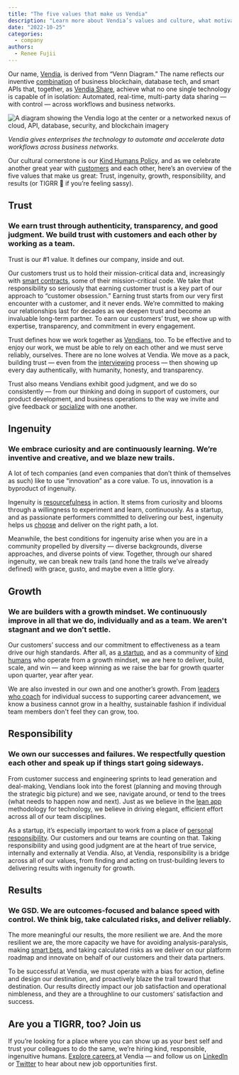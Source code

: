 ```yaml
---
title: "The five values that make us Vendia"
description: "Learn more about Vendia’s values and culture, what motivates us, and how we show up every day for our customers and each other in this post from Head of Talent, Renee Fujii."
date: "2022-10-25"
categories:
  - company
authors:
  - Renee Fujii 
---
```


Our name, [Vendia](https://www.vendia.com/blog/welcome-to-vendia), is derived from “Venn Diagram.” The name reflects our inventive [combination](https://www.vendia.com/blog/venn-diagramming-vendia-share) of business blockchain, database tech, and smart APIs that, together, as [Vendia Share](https://vendia.com/product), achieve what no one single technology is capable of in isolation: Automated, real-time, multi-party data sharing — with control — across workflows and business networks.


![A diagram showing the Vendia logo at the center or a networked nexus of cloud, API, database, security, and blockchain imagery](https://user-images.githubusercontent.com/107442245/198142583-7df66b47-19d7-404f-a78e-8b0443f57804.png)


_Vendia gives enterprises the technology to automate and accelerate data workflows across business networks._

Our cultural cornerstone is our [Kind Humans Policy](https://www.vendia.com/kind-humans), and as we celebrate another great year with [customers](https://www.vendia.com/industry) and each other, here’s an overview of the five values that make us great: Trust, ingenuity, growth, responsibility, and results (or TIGRR 🐯 if you’re feeling sassy).


## Trust


### We earn trust through authenticity, transparency, and good judgment. We build trust with customers and each other by working as a team. 

Trust is our #1 value. It defines our company, inside and out. 

Our customers trust us to hold their mission-critical data and, increasingly with [smart contracts](https://www.vendia.com/blog/smart-contract-feature-example), some of their mission-critical code. We take that responsibility so seriously that earning customer trust is a key part of our approach to “customer obsession.” Earning trust starts from our very first encounter with a customer, and it never ends. We’re committed to making our relationships last for decades as we deepen trust and become an invaluable long-term partner. To earn our customers’ trust, we show up with expertise, transparency, and commitment in every engagement.

Trust defines how we work together as [Vendians](https://www.linkedin.com/company/vendiahq/people/), too. To be effective and to enjoy our work, we must be able to rely on each other and we must serve reliably, ourselves. There are no lone wolves at Vendia. We move as a pack, building trust — even from  the [interviewing](https://www.vendia.com/blog/how-to-recruit-kind-humans) process — then showing up every day authentically, with humanity, honesty, and transparency. 

Trust also means Vendians exhibit good judgment, and we do so consistently — from our thinking and doing in support of customers, our product development, and business operations to the way we invite and give feedback or [socialize](https://twitter.com/VendiaHQ/status/1545510677669810176) with one another.

 


## Ingenuity


### We embrace curiosity and are continuously learning. We’re inventive and creative, and we blaze new trails.

A lot of tech companies (and even companies that don’t think of themselves as such) like to use “innovation” as a core value. To us, innovation is a byproduct of ingenuity. 

Ingenuity is [resourcefulness](https://www.vendia.com/blog/top-10-data-modeling-techniques) in action. It stems from curiosity and blooms through a willingness to experiment and learn, continuously. As a startup, and as passionate performers committed to delivering our best, ingenuity helps us [choose](https://www.vendia.com/blog/why-we-combined-graphql-and-a-serverless-distributed-ledger) and deliver on the right path, a lot. 

Meanwhile, the best conditions for ingenuity arise when you are in a community propelled by diversity — diverse backgrounds, diverse approaches, and diverse points of view. Together, through our shared ingenuity, we can break new trails (and hone the trails we’ve already defined) with grace, gusto, and maybe even a little glory.


## Growth


### We are builders with a growth mindset. We continuously improve in all that we do, individually and as a team. We aren't stagnant and we don’t settle. 

Our customers’ success and our commitment to effectiveness as a team drive our high standards. After all, as [a startup](https://www.vendia.com/blog/vendia-announces-series-b), and as a community of [kind humans](https://www.vendia.com/kind-humans) who operate from a growth mindset, we are here to deliver, build, scale, and win — and keep winning as we raise the bar for growth quarter upon quarter, year after year.

We are also invested in our own and one another’s growth. From [leaders who coach](https://www.vendia.com/blog/leadership-practices-of-an-ultramarathoner) for individual success to supporting career advancement, we know a business cannot grow in a healthy, sustainable fashion if individual team members don't feel they can grow, too.


## Responsibility


### We own our successes and failures. We respectfully question each other and speak up if things start going sideways.

From customer success and engineering sprints to lead generation and deal-making, Vendians look into the forest (planning and moving through the strategic big picture) and we see, navigate around, or tend to the trees (what needs to happen now and next). Just as we believe in the [lean app](https://www.vendia.com/blog/lean-app) methodology for technology, we believe in driving elegant, efficient effort across all of our team disciplines.

As a startup, it’s especially important to work from a place of [personal responsibility](https://www.vendia.com/blog/kind-is-strong). Our customers and our teams are counting on that. Taking responsibility and using good judgment are at the heart of true service, internally and externally at Vendia. Also, at Vendia, responsibility is a bridge across all of our values, from finding and acting on trust-building levers to delivering results with ingenuity for growth.


## Results


### We GSD. We are outcomes-focused and balance speed with control. We think big, take calculated risks, and deliver reliably. 

The more meaningful our results, the more resilient we are. And the more resilient we are, the more capacity we have for avoiding analysis-paralysis, making [smart bets](https://www.vendia.com/blog/venn-diagramming-vendia-share), and taking calculated risks as we deliver on our platform roadmap and innovate on behalf of our customers and their data partners.

To be successful at Vendia, we must operate with a bias for action, define and design our destination, and proactively blaze the trail toward that destination. Our results directly impact our job satisfaction and operational nimbleness, and they are a throughline to our customers’ satisfaction and success.


## Are you a TIGRR, too? Join us

If you’re looking for a place where you can show up as your best self and trust your colleagues to do the same, we’re hiring kind, responsible, ingenuitive humans. [Explore careers ](https://www.vendia.com/careers)at Vendia — and follow us on [LinkedIn](https://www.linkedin.com/company/vendiahq) or [Twitter](https://twitter.com/VendiaHQ) to hear about new job opportunities first.
